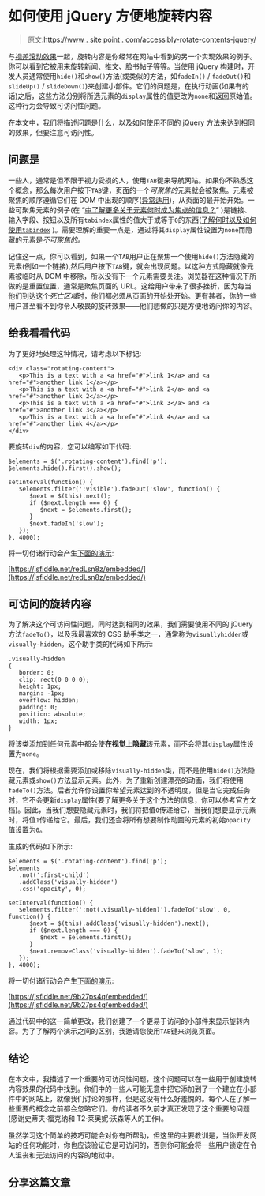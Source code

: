 # 如何使用 jQuery 方便地旋转内容

> 原文:[https://www . site point . com/accessibly-rotate-contents-jquery/](https://www.sitepoint.com/accessibly-rotate-contents-jquery/)

与[视差滚动效果](https://www.sitepoint.com/introduction-parallax-scrolling-using-stellar-js/)一起，旋转内容是你经常在网站中看到的另一个实现效果的例子。你可以看到它被用来旋转新闻、推文、脸书帖子等等。当使用 jQuery 构建时，开发人员通常使用`hide()`和`show()`方法(或类似的方法，如`fadeIn()` / `fadeOut()`和`slideUp()` / `slideDown()`)来创建小部件。它们的问题是，在执行动画(如果有的话)之后，这些方法分别将所选元素的`display`属性的值更改为`none`和返回原始值。这种行为会导致可访问性问题。

在本文中，我们将描述问题是什么，以及如何使用不同的 jQuery 方法来达到相同的效果，但要注意可访问性。

## 问题是

一些人，通常是但不限于视力受损的人，使用`TAB`键来导航网站。如果你不熟悉这个概念，那么每次用户按下`TAB`键，页面的一个*可聚焦的*元素就会被聚焦。元素被聚焦的顺序遵循它们在 DOM 中出现的顺序([异常适用](https://www.sitepoint.com/learning-to-focus/))，从页面的最开始开始。一些可聚焦元素的例子(在 <q>[中了解更多关于元素何时成为焦点的信息？](https://www.sitepoint.com/when-do-elements-take-the-focus/)</q> )是链接、输入字段、按钮以及所有`tabindex`属性的值大于或等于`0`的东西([了解何时以及如何使用`tabindex`](https://www.sitepoint.com/5-things-learned-accessibility/) )。需要理解的重要一点是，通过将其`display`属性设置为`none`而隐藏的元素是*不可聚焦的。*

记住这一点，你可以看到，如果一个`TAB`用户正在聚焦一个使用`hide()`方法隐藏的元素(例如一个链接),然后用户按下`TAB`键，就会出现问题。以这种方式隐藏就像元素被临时从 DOM 中移除，所以没有下一个元素需要关注。浏览器在这种情况下所做的是重置位置，通常是聚焦页面的 URL。这给用户带来了很多挫折，因为每当他们到达这个*死亡区域*时，他们都必须从页面的开始处开始。更有甚者，你的一些用户甚至看不到你令人敬畏的旋转效果——他们想做的只是方便地访问你的内容。

## 给我看看代码

为了更好地处理这种情况，请考虑以下标记:

```
<div class="rotating-content">
   <p>This is a text with a <a href="#">link 1</a> and <a href="#">another link 1</a></p>
   <p>This is a text with a <a href="#">link 2</a> and <a href="#">another link 2</a></p>
   <p>This is a text with a <a href="#">link 3</a> and <a href="#">another link 3</a></p>
   <p>This is a text with a <a href="#">link 4</a> and <a href="#">another link 4</a></p>
</div>
```

要旋转`div`的内容，您可以编写如下代码:

```
$elements = $('.rotating-content').find('p');
$elements.hide().first().show();

setInterval(function() {
   $elements.filter(':visible').fadeOut('slow', function() {
      $next = $(this).next();
      if ($next.length === 0) {
         $next = $elements.first(); 
      }
      $next.fadeIn('slow');
   });
}, 4000);
```

将一切付诸行动会产生[下面的演示](https://jsfiddle.net/redLsn8z/):

[https://jsfiddle.net/redLsn8z/embedded/](https://jsfiddle.net/redLsn8z/embedded/)

## 可访问的旋转内容

为了解决这个可访问性问题，同时达到相同的效果，我们需要使用不同的 jQuery 方法`fadeTo()`，以及我最喜欢的 CSS 助手类之一，通常称为`visuallyhidden`或`visually-hidden`。这个助手类的代码如下所示:

```
.visually-hidden
{
   border: 0;
   clip: rect(0 0 0 0);
   height: 1px;
   margin: -1px;
   overflow: hidden;
   padding: 0;
   position: absolute;
   width: 1px;
}
```

将该类添加到任何元素中都会使**在视觉上隐藏**该元素，而不会将其`display`属性设置为`none`。

现在，我们将根据需要添加或移除`visually-hidden`类，而不是使用`hide()`方法隐藏元素或`show()`方法显示元素。此外，为了重新创建漂亮的动画，我们将使用`fadeTo()`方法。后者允许你设置你希望元素达到的不透明度，但是当它完成任务时，它不会更新`display`属性(要了解更多关于这个方法的信息，你可以参考官方文档)。因此，当我们想要隐藏元素时，我们将把值`0`传递给它，当我们想要显示元素时，将值`1`传递给它。最后，我们还会将所有想要制作动画的元素的初始`opacity`值设置为`0`。

生成的代码如下所示:

```
$elements = $('.rotating-content').find('p');
$elements
   .not(':first-child')
   .addClass('visually-hidden')
   .css('opacity', 0);

setInterval(function() {
   $elements.filter(':not(.visually-hidden)').fadeTo('slow', 0, function() {
      $next = $(this).addClass('visually-hidden').next();
      if ($next.length === 0) {
         $next = $elements.first(); 
      }
      $next.removeClass('visually-hidden').fadeTo('slow', 1);
   });
}, 4000);
```

将一切付诸行动会产生[下面的演示](https://jsfiddle.net/9b27ps4q/):

[https://jsfiddle.net/9b27ps4q/embedded/](https://jsfiddle.net/9b27ps4q/embedded/)

通过代码中的这一简单更改，我们创建了一个更易于访问的小部件来显示旋转内容。为了了解两个演示之间的区别，我邀请您使用`TAB`键来浏览页面。

## 结论

在本文中，我描述了一个重要的可访问性问题，这个问题可以在一些用于创建旋转内容效果的代码中找到。你们中的一些人可能无意中把它添加到了一个建立在小部件中的网站上，就像我们讨论的那样，但是这没有什么好羞愧的。每个人在了解一些重要的概念之前都会忽略它们。你的读者不久前才真正发现了这个重要的问题(感谢史蒂夫·福克纳和 T2·莱奥妮·沃森等人的工作)。

虽然学习这个简单的技巧可能会对你有所帮助，但这里的主要教训是，当你开发网站的任何功能时，你也应该验证它是可访问的，否则你可能会将一些用户锁定在令人沮丧和无法访问的内容的地狱中。

## 分享这篇文章